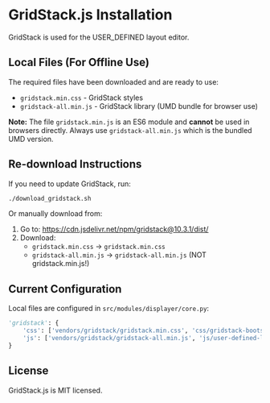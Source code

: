 # GridStack.js Installation

GridStack is used for the USER_DEFINED layout editor.

## Local Files (For Offline Use)

The required files have been downloaded and are ready to use:
- `gridstack.min.css` - GridStack styles
- `gridstack-all.min.js` - GridStack library (UMD bundle for browser use)

**Note:** The file `gridstack.min.js` is an ES6 module and **cannot** be used in browsers directly. 
Always use `gridstack-all.min.js` which is the bundled UMD version.

## Re-download Instructions

If you need to update GridStack, run:
```bash
./download_gridstack.sh
```

Or manually download from:
1. Go to: https://cdn.jsdelivr.net/npm/gridstack@10.3.1/dist/
2. Download:
   - `gridstack.min.css` → `gridstack.min.css`
   - `gridstack-all.min.js` → `gridstack-all.min.js` (NOT gridstack.min.js!)

## Current Configuration

Local files are configured in `src/modules/displayer/core.py`:
```python
'gridstack': {
    'css': ['vendors/gridstack/gridstack.min.css', 'css/gridstack-bootstrap.css'],
    'js': ['vendors/gridstack/gridstack-all.min.js', 'js/user-defined-layout-editor.js']
}
```

## License

GridStack.js is MIT licensed.
